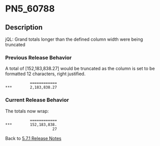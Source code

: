 # PN5_60788

<PageHeader />

## Description

jQL: Grand totals longer than the defined column width were being truncated

### Previous Release Behavior

A total of [152,183,838.27] would be truncated as the column is set to be formatted 12 characters, right justified.

```
           ============
***        2,183,838.27
```

### Current Release Behavior

The totals now wrap:

```
           ============
***        152,183,838.
                     27
```

Back to [5.7.1 Release Notes](./../jbase-5.7.1-release-notes/README.md)
  
<PageFooter />
